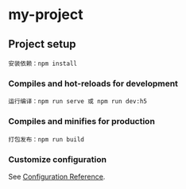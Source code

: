 # my-project

## Project setup
```
安装依赖：npm install
```

### Compiles and hot-reloads for development
```
运行编译：npm run serve 或 npm run dev:h5
```

### Compiles and minifies for production
```
打包发布：npm run build
```

### Customize configuration
See [Configuration Reference](https://cli.vuejs.org/config/).
